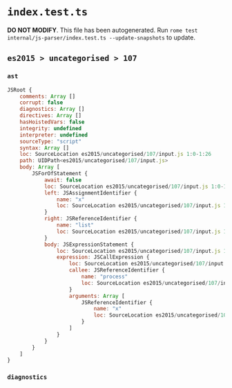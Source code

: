 # `index.test.ts`

**DO NOT MODIFY**. This file has been autogenerated. Run `rome test internal/js-parser/index.test.ts --update-snapshots` to update.

## `es2015 > uncategorised > 107`

### `ast`

```javascript
JSRoot {
	comments: Array []
	corrupt: false
	diagnostics: Array []
	directives: Array []
	hasHoistedVars: false
	integrity: undefined
	interpreter: undefined
	sourceType: "script"
	syntax: Array []
	loc: SourceLocation es2015/uncategorised/107/input.js 1:0-1:26
	path: UIDPath<es2015/uncategorised/107/input.js>
	body: Array [
		JSForOfStatement {
			await: false
			loc: SourceLocation es2015/uncategorised/107/input.js 1:0-1:26
			left: JSAssignmentIdentifier {
				name: "x"
				loc: SourceLocation es2015/uncategorised/107/input.js 1:4-1:5 (x)
			}
			right: JSReferenceIdentifier {
				name: "list"
				loc: SourceLocation es2015/uncategorised/107/input.js 1:9-1:13 (list)
			}
			body: JSExpressionStatement {
				loc: SourceLocation es2015/uncategorised/107/input.js 1:15-1:26
				expression: JSCallExpression {
					loc: SourceLocation es2015/uncategorised/107/input.js 1:15-1:25
					callee: JSReferenceIdentifier {
						name: "process"
						loc: SourceLocation es2015/uncategorised/107/input.js 1:15-1:22 (process)
					}
					arguments: Array [
						JSReferenceIdentifier {
							name: "x"
							loc: SourceLocation es2015/uncategorised/107/input.js 1:23-1:24 (x)
						}
					]
				}
			}
		}
	]
}
```

### `diagnostics`

```

```
